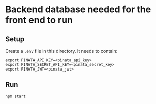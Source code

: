 # Backend database needed for the front end to run

## Setup
Create a `.env` file in this directory.  It needs to contain:
```
export PINATA_API_KEY=<pinata_api_key>
export PINATA_SECRET_API_KEY=<pinata_secret_key>
export PINATA_JWT=<pinata_jwt>
```

## Run

`npm start`
